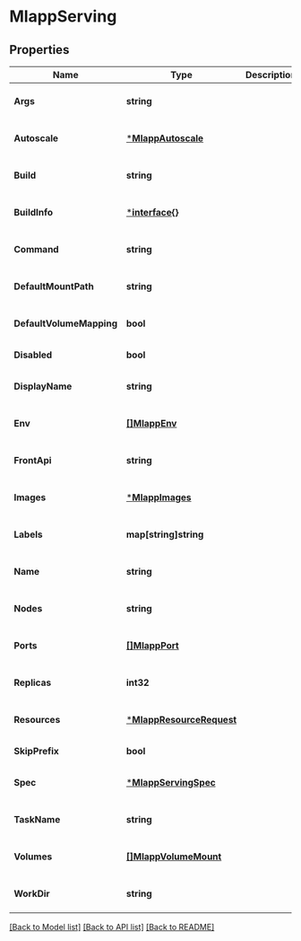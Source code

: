 # MlappServing

## Properties
Name | Type | Description | Notes
------------ | ------------- | ------------- | -------------
**Args** | **string** |  | [optional] [default to null]
**Autoscale** | [***MlappAutoscale**](mlapp.Autoscale.md) |  | [optional] [default to null]
**Build** | **string** |  | [optional] [default to null]
**BuildInfo** | [***interface{}**](interface{}.md) |  | [optional] [default to null]
**Command** | **string** |  | [optional] [default to null]
**DefaultMountPath** | **string** |  | [optional] [default to null]
**DefaultVolumeMapping** | **bool** |  | [optional] [default to null]
**Disabled** | **bool** |  | [default to null]
**DisplayName** | **string** |  | [optional] [default to null]
**Env** | [**[]MlappEnv**](mlapp.Env.md) |  | [optional] [default to null]
**FrontApi** | **string** |  | [optional] [default to null]
**Images** | [***MlappImages**](mlapp.Images.md) |  | [optional] [default to null]
**Labels** | **map[string]string** |  | [optional] [default to null]
**Name** | **string** |  | [optional] [default to null]
**Nodes** | **string** |  | [optional] [default to null]
**Ports** | [**[]MlappPort**](mlapp.Port.md) |  | [optional] [default to null]
**Replicas** | **int32** |  | [optional] [default to null]
**Resources** | [***MlappResourceRequest**](mlapp.ResourceRequest.md) |  | [optional] [default to null]
**SkipPrefix** | **bool** |  | [default to null]
**Spec** | [***MlappServingSpec**](mlapp.ServingSpec.md) |  | [optional] [default to null]
**TaskName** | **string** |  | [optional] [default to null]
**Volumes** | [**[]MlappVolumeMount**](mlapp.VolumeMount.md) |  | [optional] [default to null]
**WorkDir** | **string** |  | [optional] [default to null]

[[Back to Model list]](../README.md#documentation-for-models) [[Back to API list]](../README.md#documentation-for-api-endpoints) [[Back to README]](../README.md)


